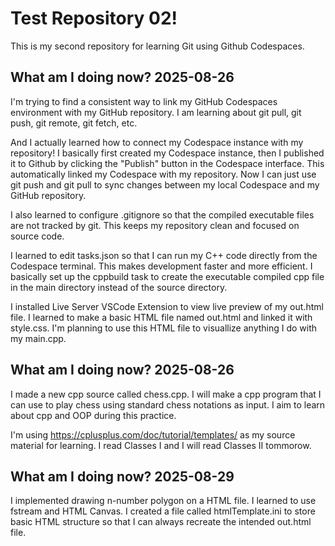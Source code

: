 # Test Repository 02!

This is my second repository for learning Git using Github Codespaces.

## What am I doing now? 2025-08-26

I'm trying to find a consistent way to link my GitHub Codespaces environment with my GitHub repository. I am learning about git pull, git push, git remote, git fetch, etc.

And I actually learned how to connect my Codespace instance with my repository! I basically first created my Codespace instance, then I published it to Github by clicking the "Publish" button in the Codespace interface. This automatically linked my Codespace with my repository. Now I can just use git push and git pull to sync changes between my local Codespace and my GitHub repository.

I also learned to configure .gitignore so that the compiled executable files are not tracked by git. This keeps my repository clean and focused on source code. 

I learned to edit tasks.json so that I can run my C++ code directly from the Codespace terminal. This makes development faster and more efficient. I basically set up the cppbuild task to create the executable compiled cpp file in the main directory instead of the source directory.

I installed Live Server VSCode Extension to view live preview of my out.html file. I learned to make a basic HTML file named out.html and linked it with style.css. I'm planning to use this HTML file to visuallize anything I do with my main.cpp.

## What am I doing now? 2025-08-26

I made a new cpp source called chess.cpp. I will make a cpp program that I can use to play chess using standard chess notations as input. I aim to learn about cpp and OOP during this practice.

I'm using https://cplusplus.com/doc/tutorial/templates/ as my source material for learning. I read Classes I and I will read Classes II tommorow.

## What am I doing now? 2025-08-29

I implemented drawing n-number polygon on a HTML file. I learned to use fstream and HTML Canvas. I created a file called htmlTemplate.ini to store basic HTML structure so that I can always recreate the intended out.html file.
